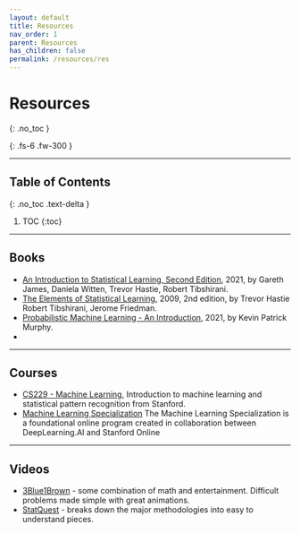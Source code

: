 ```yaml
---
layout: default
title: Resources
nav_order: 1
parent: Resources
has_children: false
permalink: /resources/res
---
```


# Resources
{: .no_toc }

{: .fs-6 .fw-300 }

---

## Table of Contents
{: .no_toc .text-delta }

1. TOC
{:toc}

---

## Books
- [An Introduction to Statistical Learning, Second Edition](https://www.statlearning.com/), 2021, by Gareth James, Daniela Witten, Trevor Hastie, Robert Tibshirani.
- [The Elements of Statistical Learning](https://web.stanford.edu/~hastie/ElemStatLearn/), 2009, 2nd edition, by Trevor Hastie Robert Tibshirani, Jerome Friedman.
- [Probabilistic Machine Learning - An Introduction](https://probml.github.io/pml-book/book1.html), 2021, by Kevin Patrick Murphy.
- 
---

## Courses
- [CS229 - Machine Learning](https://see.stanford.edu/Course/CS229), Introduction to machine learning and statistical pattern recognition from Stanford.
- [Machine Learning Specialization](https://www.coursera.org/specializations/machine-learning-introduction) The Machine Learning Specialization is a foundational online program created in collaboration between DeepLearning.AI and Stanford Online

---

## Videos
- [3Blue1Brown](https://www.youtube.com/c/3blue1brown/) - some combination of math and entertainment. Difficult problems made simple with great animations.
- [StatQuest](https://www.youtube.com/c/joshstarmer/) - breaks down the major methodologies into easy to understand pieces.




















